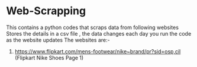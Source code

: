 # Web-Scrapping
This contains a python codes that scraps data from following websites
Stores the details in a csv file , the data changes each day you run the code as the website updates
The websites are:-
1) https://www.flipkart.com/mens-footwear/nike~brand/pr?sid=osp,cil (Flipkart Nike Shoes Page 1)
